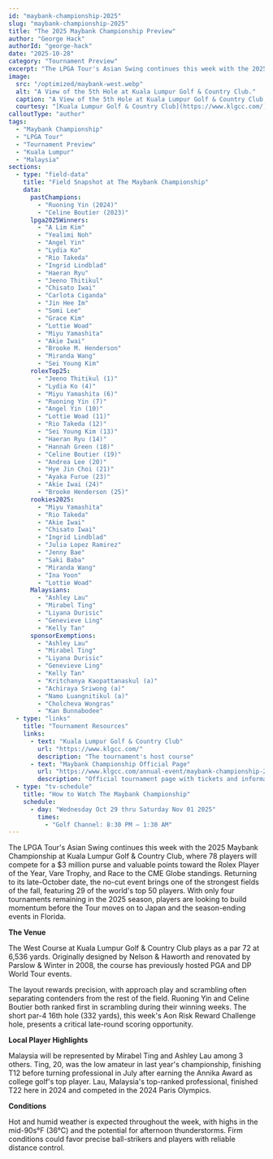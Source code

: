 ```yaml
---
id: "maybank-championship-2025"
slug: "maybank-championship-2025"
title: "The 2025 Maybank Championship Preview"
author: "George Hack"
authorId: "george-hack"
date: "2025-10-28"
category: "Tournament Preview"
excerpt: "The LPGA Tour's Asian Swing continues this week with the 2025 Maybank Championship at Kuala Lumpur Golf & Country Club, where 78 players will compete for a $3 million purse and valuable points toward the Rolex Player of the Year, Vare Trophy, and Race to the CME Globe standings."
image:
  src: "/optimized/maybank-west.webp"
  alt: "A View of the 5th Hole at Kuala Lumpur Golf & Country Club."
  caption: "A View of the 5th Hole at Kuala Lumpur Golf & Country Club."
  courtesy: "[Kuala Lumpur Golf & Country Club](https://www.klgcc.com/)"
calloutType: "author"
tags:
  - "Maybank Championship"
  - "LPGA Tour"
  - "Tournament Preview"
  - "Kuala Lumpur"
  - "Malaysia"
sections:
  - type: "field-data"
    title: "Field Snapshot at The Maybank Championship"
    data:
      pastChampions:
        - "Ruoning Yin (2024)"
        - "Celine Boutier (2023)"
      lpga2025Winners:
        - "A Lim Kim"
        - "Yealimi Noh"
        - "Angel Yin"
        - "Lydia Ko"
        - "Rio Takeda"
        - "Ingrid Lindblad"
        - "Haeran Ryu"
        - "Jeeno Thitikul"
        - "Chisato Iwai"
        - "Carlota Ciganda"
        - "Jin Hee Im"
        - "Somi Lee"
        - "Grace Kim"
        - "Lottie Woad"
        - "Miyu Yamashita"
        - "Akie Iwai"
        - "Brooke M. Henderson"
        - "Miranda Wang"
        - "Sei Young Kim"
      rolexTop25:
        - "Jeeno Thitikul (1)"
        - "Lydia Ko (4)"
        - "Miyu Yamashita (6)"
        - "Ruoning Yin (7)"
        - "Angel Yin (10)"
        - "Lottie Woad (11)"
        - "Rio Takeda (12)"
        - "Sei Young Kim (13)"
        - "Haeran Ryu (14)"
        - "Hannah Green (18)"
        - "Celine Boutier (19)"
        - "Andrea Lee (20)"
        - "Hye Jin Choi (21)"
        - "Ayaka Furue (23)"
        - "Akie Iwai (24)"
        - "Brooke Henderson (25)"
      rookies2025:
        - "Miyu Yamashita"
        - "Rio Takeda"
        - "Akie Iwai"
        - "Chisato Iwai"
        - "Ingrid Lindblad"
        - "Julia Lopez Ramirez"
        - "Jenny Bae"
        - "Saki Baba"
        - "Miranda Wang"
        - "Ina Yoon"
        - "Lottie Woad"
      Malaysians:
        - "Ashley Lau"
        - "Mirabel Ting"
        - "Liyana Durisic"
        - "Genevieve Ling"
        - "Kelly Tan"
      sponsorExemptions:
        - "Ashley Lau"
        - "Mirabel Ting"
        - "Liyana Durisic"
        - "Genevieve Ling"
        - "Kelly Tan"
        - "Kritchanya Kaopattanaskul (a)"
        - "Achiraya Sriwong (a)"
        - "Namo Luangnitikul (a)"
        - "Cholcheva Wongras"
        - "Kan Bunnabodee"
  - type: "links"
    title: "Tournament Resources"
    links:
      - text: "Kuala Lumpur Golf & Country Club"
        url: "https://www.klgcc.com/"
        description: "The tournament's host course"
      - text: "Maybank Championship Official Page"
        url: "https://www.klgcc.com/annual-event/maybank-championship-2025"
        description: "Official tournament page with tickets and information"
  - type: "tv-schedule"
    title: "How to Watch The Maybank Championship"
    schedule:
      - day: "Wednesday Oct 29 thru Saturday Nov 01 2025"
        times:
          - "Golf Channel: 8:30 PM – 1:30 AM"
---
```


The LPGA Tour's Asian Swing continues this week with the 2025 Maybank Championship at Kuala Lumpur Golf & Country Club, where 78 players will compete for a $3 million purse and valuable points toward the Rolex Player of the Year, Vare Trophy, and Race to the CME Globe standings. Returning to its late-October date, the no-cut event brings one of the strongest fields of the fall, featuring 29 of the world's top 50 players. With only four tournaments remaining in the 2025 season, players are looking to build momentum before the Tour moves on to Japan and the season-ending events in Florida.

**The Venue**

The West Course at Kuala Lumpur Golf & Country Club plays as a par 72 at 6,536 yards. Originally designed by Nelson & Haworth and renovated by Parslow & Winter in 2008, the course has previously hosted PGA and DP World Tour events.

The layout rewards precision, with approach play and scrambling often separating contenders from the rest of the field. Ruoning Yin and Celine Boutier both ranked first in scrambling during their winning weeks. The short par-4 16th hole (332 yards), this week's Aon Risk Reward Challenge hole, presents a critical late-round scoring opportunity.

**Local Player Highlights**

Malaysia will be represented by Mirabel Ting and Ashley Lau among 3 others. Ting, 20, was the low amateur in last year's championship, finishing T12 before turning professional in July after earning the Annika Award as college golf's top player. Lau, Malaysia's top-ranked professional, finished T22 here in 2024 and competed in the 2024 Paris Olympics.

**Conditions**

Hot and humid weather is expected throughout the week, with highs in the mid-90s°F (36°C) and the potential for afternoon thunderstorms. Firm conditions could favor precise ball-strikers and players with reliable distance control.
